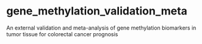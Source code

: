 # gene_methylation_validation_meta
An external validation and meta-analysis of gene methylation biomarkers in tumor tissue for colorectal cancer prognosis 
